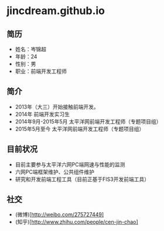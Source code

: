 # jincdream.github.io
## 简历

- 姓名：岑锦超
- 年龄：24
- 性别：男
- 职业：前端开发工程师

## 简介
- 2013年（大三）开始接触前端开发。
- 2014年 前端开发实习生
- 2014年9月-2015年5月 太平洋网前端开发工程师（专题项目组）
- 2015年5月至今 太平洋网前端开发工程师（专题项目组）

## 目前状况
- 目前主要参与太平洋六网PC端网速与性能的监测
- 六网PC端框架维护、公共组件维护
- 研究和开发前端工程工具（目前正基于FIS3开发前端工具）

## 社交
- (微博)[http://weibo.com/275727449]
- (知乎)[http://www.zhihu.com/people/cen-jin-chao]
